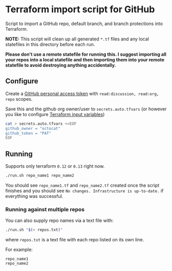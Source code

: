 # Terraform import script for GitHub

Script to import a GitHub repo, default branch, and branch protections into Terraform.

**NOTE:** This script will clean up all generated `*.tf` files and any local statefiles in this directory before each run.

**Please don't use a remote statefile for running this. I suggest importing all your
repos into a local statefile and then importing them into your remote statefile to
avoid destroying anything accidentally.**

## Configure

Create a [GitHub personal access token](https://github.com/settings/tokens/new) with
`read:discussion, read:org, repo` scopes.

Save this and the github org owner/user to `secrets.auto.tfvars` (or however you like to
configure [Terraform input variables](https://www.terraform.io/docs/language/values/variables.html))

```bash
cat > secrets.auto.tfvars <<EOF
github_owner = "octocat"
github_token = "PAT"
EOF
```

## Running

Supports only terraform `0.12` or `0.13` right now.

```bash
./run.sh repo_name1 repo_name2
```

You should see `repo_name1.tf` and `repo_name2.tf` created once the script finishes
and you should see `No changes. Infrastructure is up-to-date.` if everything was successful.

### Running against multiple repos

You can also supply repo names via a text file with:

```bash
./run.sh "$(< repos.txt)"
```

where `repos.txt` is a text file with each repo listed on its own line.

For example:

```text
repo_name1
repo_name2
```
